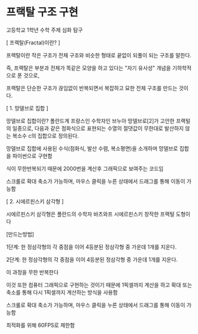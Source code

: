 # 프랙탈 구조 구현
고등학교 1학년 수학 주제 심화 탐구

[ 프랙탈(Fractal)이란? ]

프랙탈이란 작은 구조가 전체 구조와 비슷한 형태로 끝없이 되풀이 되는 구조를 말한다.

즉, 프랙탈은 부분과 전체가 똑같은 모양을 하고 있다는 "자기 유사성" 개념을 기하학적으로 푼 것으로,

프랙탈은 단순한 구조가 끊임없이 반복되면서 복잡하고 묘한 전체 구조를 만드는 것이다.





[ 1. 망델브로 집합 ]

망델브로 집합이란? 폴란드계 프랑스인 수학자인 브누아 망델브로[2]가 고안한 프랙털의 일종으로, 다음과 같은 점화식으로 표현되는 수열의 절댓값이 무한대로 발산하지 않는 복소수 c의 집합으로 정의된다.

망델브로 집합에 사용된 수식(점화식, 발산 수렴, 복소평면)을 소개하며 망델브로 집합을 파이썬으로 구현함

식이 무한반복되기 때문에 2000번을 계산후 그래픽으로 보여주는 코드임

스크롤로 확대 축소가 가능하며, 마우스 클릭을 누른 상태에서 드래그를 통해 이동이 가능함






[ 2. 시에르핀스키 삼각형 ]

시에르핀스키 삼각형은 폴란드의 수학자 바츠와프 시에르핀스키 창작한 프랙털 도형이다

[만드는방법]

1단계: 한 정삼각형의 각 중점을 이어 4등분된 정삼각형 중 가운데 1개를 지운다.

2단계: 한 정삼각형의 각 중점을 이어 4등분된 정삼각형 중 가운데 1개를 지운다.

이 과정을 무한 반복한다

이것 또한 컴퓨터 그래픽으로 구현하는 것이기 때문에 1픽셀까지 계산을 하고 확대 또는 축소를 통해 다시 1픽셀까지 계산하는 방식을 사용함

스크롤로 확대 축소가 가능하며, 마우스 클릭을 누른 상태에서 드래그를 통해 이동이 가능함

최적화를 위해 60FPS로 제한함
